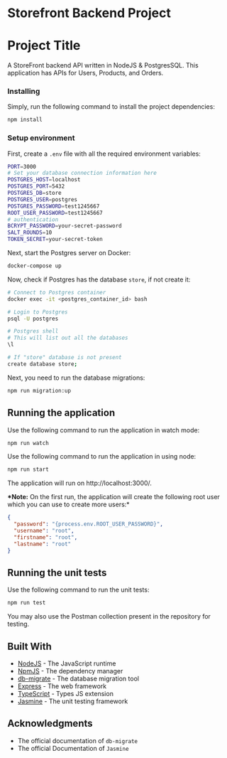 # Storefront Backend Project

# Project Title

A StoreFront backend API written in NodeJS & PostgresSQL. This application has APIs for Users, Products, and Orders.

### Installing

Simply, run the following command to install the project dependencies:

```bash
npm install
```

### Setup environment

First, create a `.env` file with all the required environment variables:

```bash
PORT=3000
# Set your database connection information here
POSTGRES_HOST=localhost
POSTGRES_PORT=5432
POSTGRES_DB=store
POSTGRES_USER=postgres
POSTGRES_PASSWORD=test1245667
ROOT_USER_PASSWORD=test1245667
# authentication
BCRYPT_PASSWORD=your-secret-password
SALT_ROUNDS=10
TOKEN_SECRET=your-secret-token
```

Next, start the Postgres server on Docker:

```bash
docker-compose up
```

Now, check if Postgres has the database `store`, if not create it:

```bash
# Connect to Postgres container
docker exec -it <postgres_container_id> bash

# Login to Postgres
psql -U postgres

# Postgres shell
# This will list out all the databases
\l

# If "store" database is not present
create database store;
```

Next, you need to run the database migrations:

```bash
npm run migration:up
```

## Running the application

Use the following command to run the application in watch mode:

```bash
npm run watch
```

Use the following command to run the application in using node:

```bash
npm run start
```

The application will run on http://localhost:3000/.

**\*Note:** On the first run, the application will create the following root user which you can use to create more users:\*

```json
{
  "password": "{process.env.ROOT_USER_PASSWORD}",
  "username": "root",
  "firstname": "root",
  "lastname": "root"
}
```

## Running the unit tests

Use the following command to run the unit tests:

```bash
npm run test
```

You may also use the Postman collection present in the repository for testing.

## Built With

- [NodeJS](https://nodejs.org/) - The JavaScript runtime
- [NpmJS](https://npmjs.com/) - The dependency manager
- [db-migrate](https://db-migrate.readthedocs.io/en/latest/) - The database migration tool
- [Express](https://expressjs.com) - The web framework
- [TypeScript](https://www.typescriptlang.org/) - Types JS extension
- [Jasmine](https://jasmine.github.io/) - The unit testing framework

## Acknowledgments

- The official documentation of `db-migrate`
- The official Documentation of `Jasmine`

